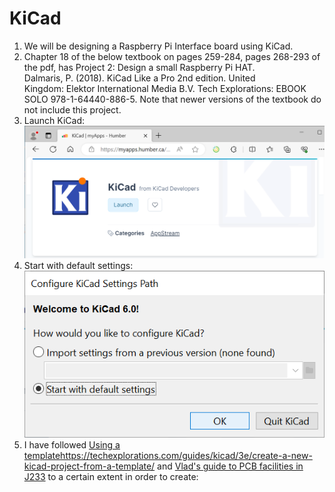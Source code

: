 # KiCad   
1. We will be designing a Raspberry Pi Interface board using KiCad.
2. Chapter 18 of the below textbook on pages 259-284, pages 268-293 of the pdf, has Project 2: Design a small Raspberry Pi HAT.
   Dalmaris, P. (2018). KiCad Like a Pro 2nd edition. United Kingdom: Elektor International Media B.V. Tech Explorations: EBOOK SOLO 978-1-64440-886-5. Note that newer versions of the textbook do not include this project.   
3. Launch KiCad:   
![](media/1.png)
2. Start with default settings:   
![](media/2.png)
3. I have followed [Using a template](https://techexplorations.com/guides/kicad/3e/create-a-new-kicad-project-from-a-template/)https://techexplorations.com/guides/kicad/3e/create-a-new-kicad-project-from-a-template/ and [Vlad's guide to PCB facilities in J233](PCBPrototypes.md) to a certain extent in order to create:
